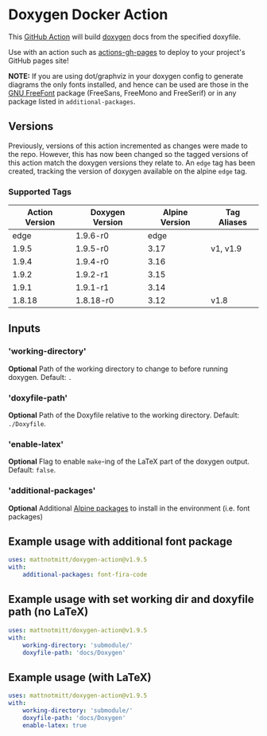 # Doxygen Docker Action

This [GitHub Action](https://github.com/features/actions) will build [doxygen](http://doxygen.nl/) docs from the specified doxyfile.

Use with an action such as [actions-gh-pages](https://github.com/peaceiris/actions-gh-pages) to deploy to your project's GitHub pages site!

**NOTE:** If you are using dot/graphviz in your doxygen config to generate diagrams the only fonts installed, and hence can be used are those in the [GNU FreeFont](https://www.gnu.org/software/freefont/) package (FreeSans, FreeMono and FreeSerif) or in any package listed in `additional-packages`.

## Versions
Previously, versions of this action incremented as changes were made to the repo. However, this has now been changed so the tagged versions of this action match the doxygen versions they relate to.
An `edge` tag has been created, tracking the version of doxygen available on the alpine `edge` tag.

### Supported Tags
| Action Version | Doxygen Version | Alpine Version | Tag Aliases |
|----------------|-----------------|----------------|-------------|
| edge           | 1.9.6-r0        | edge           |             |
| 1.9.5          | 1.9.5-r0        | 3.17           | v1, v1.9    |
| 1.9.4          | 1.9.4-r0        | 3.16           |             |
| 1.9.2          | 1.9.2-r1        | 3.15           |             |
| 1.9.1          | 1.9.1-r1        | 3.14           |             |
| 1.8.18         | 1.8.18-r0       | 3.12           | v1.8        |

## Inputs

### 'working-directory'

**Optional** Path of the working directory to change to before running doxygen. Default: `.`

### 'doxyfile-path'

**Optional** Path of the Doxyfile relative to the working directory. Default: `./Doxyfile`.

### 'enable-latex'

**Optional** Flag to enable `make`-ing of the LaTeX part of the doxygen output. Default: `false`.

### 'additional-packages'

**Optional** Additional [Alpine packages](https://pkgs.alpinelinux.org/packages) to install in the environment (i.e. font packages)

## Example usage with additional font package
```yaml
uses: mattnotmitt/doxygen-action@v1.9.5
with:
    additional-packages: font-fira-code
```

## Example usage with set working dir and doxyfile path (no LaTeX)

```yaml
uses: mattnotmitt/doxygen-action@v1.9.5
with:
    working-directory: 'submodule/'
    doxyfile-path: 'docs/Doxygen'
```

## Example usage (with LaTeX)

```yaml
uses: mattnotmitt/doxygen-action@v1.9.5
with:
    working-directory: 'submodule/'
    doxyfile-path: 'docs/Doxygen'
    enable-latex: true
```
